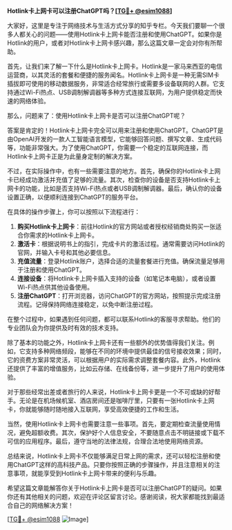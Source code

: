 **Hotlink卡上网卡可以注册ChatGPT吗？[[TG💪+ @esim1088](https://t.me/s/esim1088)]**

大家好，这里是专注于网络技术与生活方式分享的知乎专栏。今天我们要聊一个很多人都关心的问题——使用Hotlink卡上网卡能否注册和使用ChatGPT。如果你是Hotlink的用户，或者对Hotlink卡上网卡感兴趣，那么这篇文章一定会对你有所帮助。

首先，让我们来了解一下什么是Hotlink卡上网卡。Hotlink是一家马来西亚的电信运营商，以其灵活的套餐和便捷的服务闻名。Hotlink卡上网卡是一种无需SIM卡插拔即可使用的移动数据服务，非常适合经常旅行或需要多设备联网的人群。它支持通过Wi-Fi热点、USB调制解调器等多种方式连接互联网，为用户提供稳定而快速的网络体验。

那么，问题来了：使用Hotlink卡上网卡是否可以注册ChatGPT呢？

答案是肯定的！Hotlink卡上网卡完全可以用来注册和使用ChatGPT。ChatGPT是由OpenAI开发的一款人工智能语言模型，它能够回答问题、撰写文章、生成代码等，功能非常强大。为了使用ChatGPT，你需要一个稳定的互联网连接，而Hotlink卡上网卡正是为此量身定制的解决方案。

不过，在实际操作中，也有一些需要注意的地方。首先，确保你的Hotlink卡上网卡已经成功激活并充值了足够的流量。其次，检查你的设备是否支持Hotlink卡上网卡的功能，比如是否支持Wi-Fi热点或者USB调制解调器。最后，确认你的设备设置正确，以便顺利连接到ChatGPT的服务平台。

在具体的操作步骤上，你可以按照以下流程进行：

1. **购买Hotlink卡上网卡**：前往Hotlink的官方网站或者授权经销商处购买一张适合你需求的Hotlink卡上网卡。
2. **激活卡**：根据说明书上的指引，完成卡片的激活过程。通常需要访问Hotlink的官网，并输入卡号和其他必要信息。
3. **充值流量**：登录Hotlink账户，选择合适的流量套餐进行充值。确保流量足够用于注册和使用ChatGPT。
4. **连接设备**：将Hotlink卡上网卡插入支持的设备（如笔记本电脑），或者设置Wi-Fi热点供其他设备使用。
5. **注册ChatGPT**：打开浏览器，访问ChatGPT的官方网站，按照提示完成注册流程。记得保持网络连接稳定，以免中断注册过程。

在整个过程中，如果遇到任何问题，都可以联系Hotlink的客服寻求帮助。他们的专业团队会为你提供及时有效的技术支持。

除了基本的功能之外，Hotlink卡上网卡还有一些额外的优势值得我们关注。例如，它支持多种网络频段，能够在不同的环境中提供最佳的信号接收效果；同时，它的资费方案非常灵活，可以根据用户的实际需求调整套餐内容。此外，Hotlink还提供了丰富的增值服务，比如云存储、在线备份等，进一步提升了用户的使用体验。

对于那些经常出差或者旅行的人来说，Hotlink卡上网卡更是一个不可或缺的好帮手。无论是在机场候机室、酒店房间还是咖啡厅里，只要有一张Hotlink卡上网卡，你就能够随时随地接入互联网，享受高效便捷的工作和生活。

当然，使用Hotlink卡上网卡也需要注意一些事项。首先，要定期检查流量使用情况，避免超额收费。其次，保护好个人信息安全，不要随意点击不明链接或下载不可信的应用程序。最后，遵守当地的法律法规，合理合法地使用网络资源。

总结来说，Hotlink卡上网卡不仅能够满足日常上网的需求，还可以轻松注册和使用ChatGPT这样的高科技产品。只要你按照正确的步骤操作，并且注意相关的注意事项，就能享受到Hotlink卡上网卡带来的便利与乐趣。

希望这篇文章能解答你关于Hotlink卡上网卡是否可以注册ChatGPT的疑问。如果你还有其他相关的问题，欢迎在评论区留言讨论。感谢阅读，祝大家都能找到最适合自己的网络解决方案！

[[TG💪+ @esim1088](https://t.me/s/esim1088) ![Image](https://i.postimg.cc/4NQfJmqS/Snipaste-2025-05-13-00-14-12.png)]